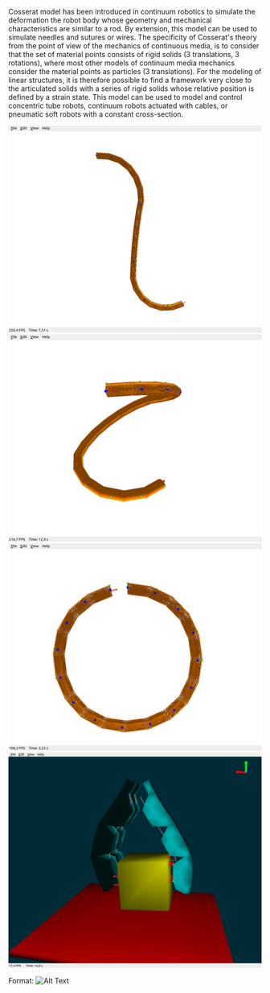 Cosserat model has been introduced in continuum robotics to simulate the deformation the robot body whose geometry and mechanical characteristics are similar to a rod. 
By extension, this model can be used to simulate needles and sutures or wires. 
The specificity of Cosserat's theory from the point of view of the mechanics of continuous media, is to consider that the set of material points consists of rigid solids (3 translations, 3 rotations), where most other models of continuum media mechanics consider the material points as particles (3 translations). 
For the modeling of linear structures, it is therefore possible to find a framework very close to the articulated solids with a series of rigid solids whose relative position is defined by a strain state.
This model can be used to model and control concentric tube robots, continuum robots actuated with cables, or pneumatic soft robots with a constant cross-section.

![GitHub Logo](actuationConstraint_1.png)
![GitHub Logo](actuationConstraint_2.png)
![GitHub Logo](circleActuationConstraint.png)
![GitHub Logo](/scenes/mesh/cosseratgripper_2.png)

Format: ![Alt Text](url)
